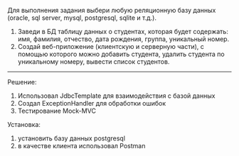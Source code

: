 Для выполнения задания выбери любую реляционную базу
данных (oracle, sql server, mysql, postgresql, sqlite и т.д.).

1. Заведи в БД таблицу данных о студентах, которая будет содержать: имя, фамилия, отчество, 
   дата рождения, группа, уникальный номер.
2. Создай веб-приложение (клиентскую и серверную части), с помощью которого можно добавить
   студента, удалить студента по уникальному номеру, вывести список студентов.
__________________________________________________________________________________________

Решение:
1) Использовал JdbcTemplate для взаимодействия с базой данных
2) Создал ExceptionHandler для обработки ошибок
3) Тестирование Mock-MVC

Установка: 
1) установить базу данных postgresql
2) в качестве клиента использовал Postman